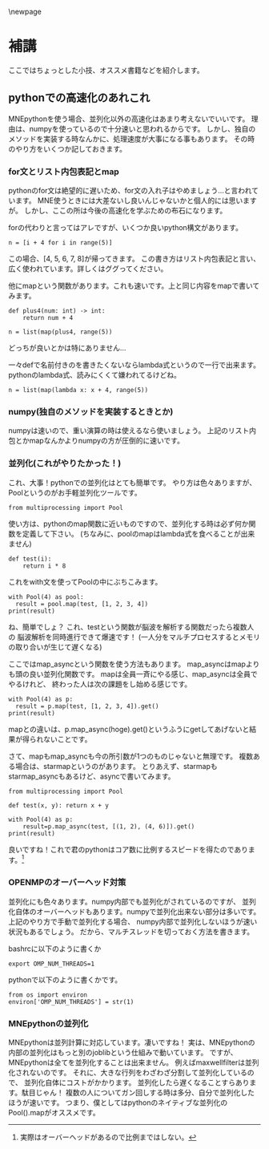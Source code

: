 \newpage
# 補講
ここではちょっとした小技、オススメ書籍などを紹介します。

## pythonでの高速化のあれこれ
MNEpythonを使う場合、並列化以外の高速化はあまり考えないでいいです。
理由は、numpyを使っているので十分速いと思われるからです。
しかし、独自のメソッドを実装する時なんかに、処理速度が大事になる事もあります。
その時のやり方をいくつか記しておきます。

### for文とリスト内包表記とmap

pythonのfor文は絶望的に遅いため、for文の入れ子はやめましょう…と言われています。
MNE使うときには大差ないし良いんじゃないかと個人的には思いますが。
しかし、ここの所は今後の高速化を学ぶための布石になります。

forの代わりと言ってはアレですが、いくつか良いpython構文があります。

```{frame=single}
n = [i + 4 for i in range(5)]
```

この場合、[4, 5, 6, 7, 8]が帰ってきます。
この書き方はリスト内包表記と言い、広く使われています。詳しくはググってください。

他にmapという関数があります。これも速いです。上と同じ内容をmapで書いてみます。

```{frame=single}
def plus4(num: int) -> int:
    return num + 4

n = list(map(plus4, range(5))
```
どっちが良いとかは特にありません...

一々defで名前付きのを書きたくないならlambda式というので一行で出来ます。
pythonのlambda式、読みにくくて嫌われてるけどね。

```{frame=single}
n = list(map(lambda x: x + 4, range(5))
```

### numpy(独自のメソッドを実装するときとか)

numpyは速いので、重い演算の時は使えるなら使いましょう。
上記のリスト内包とかmapなんかよりnumpyの方が圧倒的に速いです。

### 並列化(これがやりたかった！)

これ、大事！pythonでの並列化はとても簡単です。
やり方は色々ありますが、Poolというのがお手軽並列化ツールです。

```{frame=single}
from multiprocessing import Pool
```

使い方は、pythonのmap関数に近いものですので、並列化する時は必ず何か関数を定義して下さい。
(ちなみに、poolのmapはlambda式を食べることが出来ません)

```{.python frame=single}
def test(i):
    return i * 8
```

これをwith文を使ってPoolの中にぶちこみます。

```{frame=single}
with Pool(4) as pool:
  result = pool.map(test, [1, 2, 3, 4])
print(result)
```
ね、簡単でしょ？
これ、testという関数が脳波を解析する関数だったら複数人の
脳波解析を同時進行できて爆速です！
(一人分をマルチプロセスするとメモリの取り合いが生じて遅くなる)

ここではmap_asyncという関数を使う方法もあります。
map_asyncはmapよりも頭の良い並列化関数です。
mapは全員一斉にやる感じ、map_asyncは全員でやるけれど、
終わった人は次の課題をし始める感じです。

```{frame=single}
with Pool(4) as p:
  result = p.map(test, [1, 2, 3, 4]).get()
print(result)
```

mapとの違いは、p.map_async(hoge).get()というふうにgetしてあげないと結果が得られないことです。

さて、mapもmap_asyncも今の所引数が1つのものじゃないと無理です。
複数ある場合は、starmapというのがあります。
とりあえず、starmapもstarmap_asyncもあるけど、asyncで書いてみます。

```{frame=single}
from multiprocessing import Pool

def test(x, y): return x + y

with Pool(4) as p:
    result=p.map_async(test, [(1, 2), (4, 6)]).get()
print(result)
```

良いですね！これで君のpythonはコア数に比例するスピードを得たのであります。[^pymulti]

[^pymulti]: 実際はオーバーヘッドがあるので比例まではしない。

### OPENMPのオーバーヘッド対策
並列化にも色々あります。numpy内部でも並列化がされているのですが、
並列化自体のオーバーヘッドもあります。numpyで並列化出来ない部分は多いです。
上記のやり方で手動で並列化する場合、
numpy内部で並列化しないほうが速い状況もあるでしょう。
だから、マルチスレッドを切っておく方法を書きます。

bashrcに以下のように書くか

```{frame=single}
export OMP_NUM_THREADS=1
```

pythonで以下のように書くかです。

```{frame=single}
from os import environ
environ['OMP_NUM_THREADS'] = str(1)
```

### MNEpythonの並列化
MNEpythonは並列計算に対応しています。凄いですね！
実は、MNEpythonの内部の並列化はもっと別のjoblibという仕組みで動いています。
ですが、MNEpythonは全てを並列化することは出来ません。
例えばmaxwellfilterは並列化されないのです。
それに、大きな行列をわざわざ分割して並列化しているので、
並列化自体にコストがかかります。
並列化したら遅くなることすらあります。駄目じゃん！
複数の人についてガン回しする時は多分、自分で並列化したほうが速いです。
つまり、僕としてはpythonのネイティブな並列化のPool().mapがオススメです。
